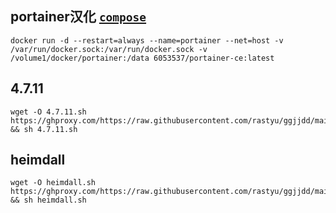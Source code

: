 ## portainer汉化   [`compose`](https://github.com/rastyu/blili/blob/main/%E7%AC%94%E8%AE%B0/docker%E5%AE%89%E8%A3%85%E7%AC%94%E8%AE%B0.md)
```
docker run -d --restart=always --name=portainer --net=host -v /var/run/docker.sock:/var/run/docker.sock -v /volume1/docker/portainer:/data 6053537/portainer-ce:latest
```
## 4.7.11
```
wget -O 4.7.11.sh https://ghproxy.com/https://raw.githubusercontent.com/rastyu/ggjjdd/main/h/4.7.11.sh && sh 4.7.11.sh
```
## heimdall
```
wget -O heimdall.sh https://ghproxy.com/https://raw.githubusercontent.com/rastyu/ggjjdd/main/h/heimdall.sh && sh heimdall.sh
```
